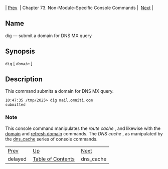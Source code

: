 | [Prev](console_commands.delayed)  | Chapter 73. Non-Module-Specific Console Commands |  [Next](console_commands.dns_cache) |

<a name="console_commands.dig"></a>
## Name

dig — submit a domain for DNS MX query

## Synopsis

`dig` [ *`domain`* ]

<a name="idp12047008"></a>
## Description

This command submits a domain for DNS MX query.

```
10:47:35 /tmp/2025> dig mail.omniti.com
submitted
```

### Note

This console command manipulates the *route cache* , and likewise with the [domain](console_commands.domain "domain") and [refresh domain](console_commands.refresh_domain "refresh domain") commands. The *DNS cache* , as manipulated by the [dns_cache](console_commands.dns_cache "dns_cache") series of console commands.

|     |     |     |
| --- | --- | --- |
| [Prev](console_commands.delayed)  | [Up](console.cmds.ref) |  [Next](console_commands.dns_cache) |
| delayed  | [Table of Contents](index) |  dns_cache |

